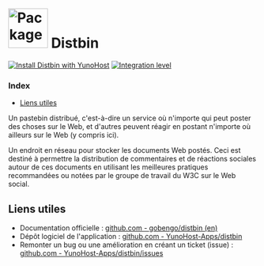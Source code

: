 # <img src="/images/yunohost_package.png" height="80px" alt="Package"> Distbin

[![Install Distbin with YunoHost](https://install-app.yunohost.org/install-with-yunohost.svg)](https://install-app.yunohost.org/?app=distbin) [![Integration level](https://dash.yunohost.org/integration/distbin.svg)](https://dash.yunohost.org/appci/app/distbin)

### Index

- [Liens utiles](#liens-utiles)

Un pastebin distribué, c'est-à-dire un service où n'importe qui peut poster des choses sur le Web, et d'autres peuvent réagir en postant n'importe où ailleurs sur le Web (y compris ici).

Un endroit en réseau pour stocker les documents Web postés. Ceci est destiné à permettre la distribution de commentaires et de réactions sociales autour de ces documents en utilisant les meilleures pratiques recommandées ou notées par le groupe de travail du W3C sur le Web social.

## Liens utiles

 + Documentation officielle : [github.com - gobengo/distbin (en)](https://github.com/gobengo/distbin)
 + Dépôt logiciel de l'application : [github.com - YunoHost-Apps/distbin](https://github.com/YunoHost-Apps/distbin_ynh)
 + Remonter un bug ou une amélioration en créant un ticket (issue) : [github.com - YunoHost-Apps/distbin/issues](https://github.com/YunoHost-Apps/distbin_ynh/issues)
